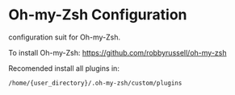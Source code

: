 # Oh-my-Zsh Configuration
configuration suit for Oh-my-Zsh.

To install Oh-my-Zsh: https://github.com/robbyrussell/oh-my-zsh

Recomended install all plugins in:
```
/home/{user_directory}/.oh-my-zsh/custom/plugins
```
